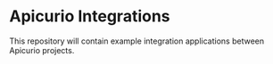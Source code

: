 # Apicurio Integrations

This repository will contain example integration applications between Apicurio projects.
